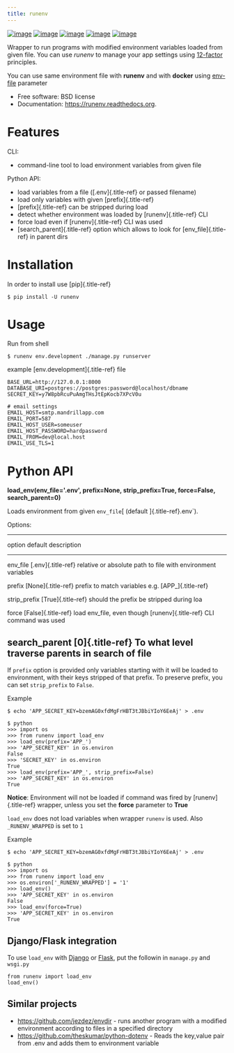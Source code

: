 ```yaml
---
title: runenv
---
```


[![image](https://img.shields.io/travis/onjin/runenv.svg)](https://travis-ci.org/onjin/runenv)
[![image](https://img.shields.io/pypi/v/runenv.svg)](https://pypi.python.org/pypi/runenv)
[![image](https://img.shields.io/badge/license-New%20BSD-blue.svg)](https://github.com/onjin/runenv/blob/master/LICENSE)
[![image](https://img.shields.io/badge/python-2.7%20%7C%203.6%20%7C%203.7%20%7C%203.8%20%7C%203.9-bue)](https://travis-ci.org/onjin/runenv)
[![image](https://img.shields.io/pypi/dm/runenv.svg)](https://pypi.python.org/pypi/runenv)

Wrapper to run programs with modified environment variables loaded from
given file. You can use *runenv* to manage your app settings using
[12-factor](http://12factor.net/) principles.

You can use same environment file with **runenv** and with **docker**
using [env-file](https://docs.docker.com/reference/commandline/cli/)
parameter

-   Free software: BSD license
-   Documentation: <https://runenv.readthedocs.org>.

Features
========

CLI:

-   command-line tool to load environment variables from given file

Python API:

-   load variables from a file ([.env]{.title-ref} or passed filename)
-   load only variables with given [prefix]{.title-ref}
-   [prefix]{.title-ref} can be stripped during load
-   detect whether environment was loaded by [runenv]{.title-ref} CLI
-   force load even if [runenv]{.title-ref} CLI was used
-   [search\_parent]{.title-ref} option which allows to look for
    [env\_file]{.title-ref} in parent dirs

Installation
============

In order to install use [pip]{.title-ref}

``` {.console}
$ pip install -U runenv
```

Usage
=====

Run from shell

``` {.console}
$ runenv env.development ./manage.py runserver
```

example [env.development]{.title-ref} file

``` {.python}
BASE_URL=http://127.0.0.1:8000
DATABASE_URI=postgres://postgres:password@localhost/dbname
SECRET_KEY=y7W8pbRcuPuAmgTHsJtEpKocb7XPcV0u

# email settings
EMAIL_HOST=smtp.mandrillapp.com
EMAIL_PORT=587
EMAIL_HOST_USER=someuser
EMAIL_HOST_PASSWORD=hardpassword
EMAIL_FROM=dev@local.host
EMAIL_USE_TLS=1
```

Python API
==========

**load\_env(env\_file=\'.env\', prefix=None, strip\_prefix=True,
force=False, search\_parent=0)**

Loads environment from given `env_file`[ (default ]{.title-ref}.env\`).

Options:

  ---------------------------------------------------------------------------------------------
  option           default               description
  ---------------- --------------------- ------------------------------------------------------
  env\_file        [.env]{.title-ref}    relative or absolute path to file with environment
                                         variables

  prefix           [None]{.title-ref}    prefix to match variables e.g. [APP\_]{.title-ref}

  strip\_prefix    [True]{.title-ref}    should the prefix be stripped during loa

  force            [False]{.title-ref}   load env\_file, even though [runenv]{.title-ref} CLI
                                         command was used

  search\_parent   [0]{.title-ref}       To what level traverse parents in search of file
  ---------------------------------------------------------------------------------------------

If `prefix` option is provided only variables starting with it will be
loaded to environment, with their keys stripped of that prefix. To
preserve prefix, you can set `strip_prefix` to `False`.

Example

``` {.console}
$ echo 'APP_SECRET_KEY=bzemAG0xfdMgFrHBT3tJBbiYIoY6EeAj' > .env
```

``` {.python}
$ python
>>> import os
>>> from runenv import load_env
>>> load_env(prefix='APP_')
>>> 'APP_SECRET_KEY' in os.environ
False
>>> 'SECRET_KEY' in os.environ
True
>>> load_env(prefix='APP_', strip_prefix=False)
>>> 'APP_SECRET_KEY' in os.environ
True
```

**Notice**: Environment will not be loaded if command was fired by
[runenv]{.title-ref} wrapper, unless you set the **force** parameter to
**True**

`load_env` does not load variables when wrapper `runenv` is used. Also
`_RUNENV_WRAPPED` is set to `1`

Example

``` {.console}
$ echo 'APP_SECRET_KEY=bzemAG0xfdMgFrHBT3tJBbiYIoY6EeAj' > .env
```

``` {.python}
$ python
>>> import os
>>> from runenv import load_env
>>> os.environ['_RUNENV_WRAPPED'] = '1'
>>> load_env()
>>> 'APP_SECRET_KEY' in os.environ
False
>>> load_env(force=True)
>>> 'APP_SECRET_KEY' in os.environ
True
```

Django/Flask integration
------------------------

To use `load_env` with [Django](http://djangoproject.com/) or
[Flask](http://flask.pocoo.org/), put the followin in `manage.py` and
`wsgi.py`

``` {.python}
from runenv import load_env
load_env()
```

Similar projects
----------------

-   <https://github.com/jezdez/envdir> - runs another program with a
    modified environment according to files in a specified directory
-   <https://github.com/theskumar/python-dotenv> - Reads the key,value
    pair from .env and adds them to environment variable
